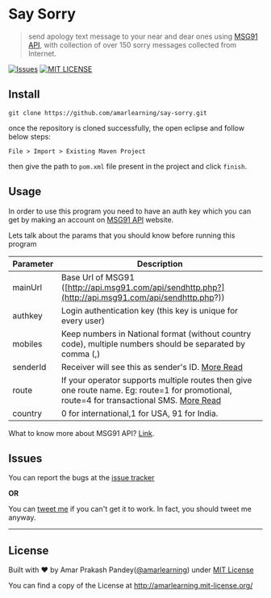 # Say Sorry

> send apology text message to your near and dear ones using [MSG91 API](https://msg91.com/), with collection of over 150 sorry messages collected from Internet.

[![Issues](https://camo.githubusercontent.com/926d8ca67df15de5bd1abac234c0603d94f66c00/68747470733a2f2f696d672e736869656c64732e696f2f62616467652f636f6e747269627574696f6e732d77656c636f6d652d627269676874677265656e2e7376673f7374796c653d666c6174)](https://github.com/amarlearning/Github-Sectory/issues)
[![MIT LICENSE](https://img.shields.io/pypi/l/pyzipcode-cli.svg)](http://amarlearning.mit-license.org/)


## Install
```
git clone https://github.com/amarlearning/say-sorry.git
```
once the repository is cloned successfully, the open eclipse and follow below steps:
```
File > Import > Existing Maven Project
```
then give the path to ```pom.xml``` file present in the project and click ```finish```.


## Usage

In order to use this program you need to have an auth key which you can get by making an account on [MSG91 API](https://msg91.com/) website.

Lets talk about the params that you should know before running this program

| Parameter  | Description |
| ------------- | ------------- |
| mainUrl  |  Base Url of MSG91 ([http://api.msg91.com/api/sendhttp.php?](http://api.msg91.com/api/sendhttp.php?)) |
| authkey  | Login authentication key (this key is unique for every user)  |
| mobiles  | Keep numbers in National format (without country code), multiple numbers should be separated by comma (,)  |
| senderId  | Receiver will see this as sender's ID. [More Read](https://help.msg91.com/article/40-what-is-a-sender-id-how-to-select-a-sender-id)  |
| route  | If your operator supports multiple routes then give one route name. Eg: route=1 for promotional, route=4 for transactional SMS. [More Read](https://help.msg91.com/article/64-what-is-the-difference-between-transactional-promotional-and-sendotp-route)  |
| country  | 0 for international,1 for USA, 91 for India.  |

What to know more about MSG91 API? [Link](https://docs.msg91.com/collection/msg91-api-integration/5/pages/139).

## Issues

You can report the bugs at the [issue tracker](https://github.com/amarlearning/say-sorry/issues)

**OR**

You can [tweet me](https://twitter.com/iamarpandey) if you can't get it to work. In fact, you should tweet me anyway.

***

## License

Built with ♥ by Amar Prakash Pandey([@amarlearning](http://github.com/amarlearning)) under [MIT License](http://amarlearning.mit-license.org/) 

You can find a copy of the License at http://amarlearning.mit-license.org/
